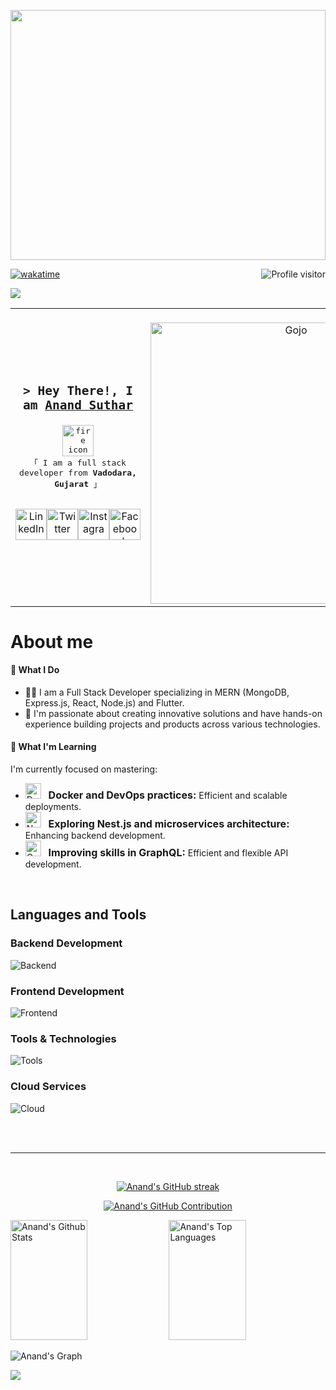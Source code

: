 <p align="center">
  <a href="https://github.com/ad956"><img height="400px" width="100%" src="https://user-images.githubusercontent.com/74038190/225813708-98b745f2-7d22-48cf-9150-083f1b00d6c9.gif"></a>
</p>

[![wakatime](https://wakatime.com/badge/user/018ca6f5-ed20-4167-a56f-0ceefd84c7d0.svg)](https://wakatime.com/@018ca6f5-ed20-4167-a56f-0ceefd84c7d0)
<a href="https://komarev.com/ghpvc/?username=ad956">
  <img align="right" src="https://komarev.com/ghpvc/?username=ad956&color=blueviolet&style=plastic&label=Visitors" alt="Profile visitor" />
</a>

<!-- Intro  -->    
 <table>
   <tr>
<img src="https://img.shields.io/badge/Throughout%20Heaven%20and%20Earth,%20I%20Alone%20Am%20The%20Honored%20One-1C1C1C?logo=airtransat"/>
   </tr>
    <tr>
        <td align="center">
                <h2>
                    <samp>&gt; Hey There!, I am
                        <b><a target="_blank" href="https://github.com/ad956">Anand Suthar</a></b>
                    </samp>
                </h2>
                <p>
                    <samp>
                        <img src="https://res.cloudinary.com/dtkfvp2ic/image/upload/v1703676112/ffire_mjnxjr.png" height="50" width="50" alt="fire icon"/>
                        <br>
                        「 I am a full stack developer from <b>Vadodara, Gujarat</b> 」
                        <br>
                        <br>
                    </samp>
                </p>
                <p style="display: flex; justify-content: center; align-items: center;">
                    <a href="https://www.linkedin.com/in/anand-suthar-72133b208" target="_blank" style="text-decoration: none; color: inherit;">
                        <img src="https://res.cloudinary.com/dtkfvp2ic/image/upload/v1703674177/LinkedIn_mtl50i.png" height="50" width="50" alt="LinkedIn" />
                    </a>
                    <a href="https://twitter.com/_ad956" target="_blank" style="text-decoration: none; color: inherit;">
                        <img src="https://res.cloudinary.com/dtkfvp2ic/image/upload/v1703674177/Twitter_mbkmve.png" height="50" width="50" alt="Twitter" />
                    </a>
                    <a href="https://instagram.com/_anu_956" target="_blank" style="text-decoration: none; color: inherit;">
                        <img src="https://res.cloudinary.com/dtkfvp2ic/image/upload/v1703674178/Instagram_k8jv1h.png" height="50" width="50" alt="Instagram" />
                    </a>
                    <a href="https://www.facebook.com/ad956/" target="_blank" style="text-decoration: none; color: inherit;">
                        <img src="https://res.cloudinary.com/dtkfvp2ic/image/upload/v1703674178/Facebook_a2t78g.png" height="50" width="50" alt="Facebook" />
                    </a>
                </p>
        </td>
        <td>
            <div align="center">
                <img src="https://res.cloudinary.com/dtkfvp2ic/image/upload/v1716018319/gojo_lsohay.png" alt="Gojo" style="max-width: 100%; height: 450px; margin-top: 20px;" />
            </div>
        </td>
    </tr>
</table>

<!-- About Section -->

# About me
#### 💼 What I Do

- 👨‍💻 I am a Full Stack Developer specializing in MERN (MongoDB, Express.js, React, Node.js) and Flutter.
- 🚀 I'm passionate about creating innovative solutions and have hands-on experience building projects and products across various technologies.

#### 🌱 What I'm Learning
I'm currently focused on mastering:

- <div align="left">
    <img src="https://skillicons.dev/icons?i=docker&theme=dark" height="25" width="25" alt="Docker Icon" />
    &nbsp;
    <span style="font-size: 16px; font-weight: bold;">Docker and DevOps practices:</span> Efficient and scalable deployments.
  </div>

- <div align="left">
    <img src="https://skillicons.dev/icons?i=nest&theme=dark" height="25" width="25" alt="Nest.js Icon" />
    &nbsp;
    <span style="font-size: 16px; font-weight: bold;">Exploring Nest.js and microservices architecture:</span> Enhancing backend development.
  </div>

- <div align="left">
  <img src="https://skillicons.dev/icons?i=graphql&theme=dark" height="25" width="25" alt="GraphQL Icon" />
  &nbsp;
  <span style="font-size: 16px; font-weight: bold;">Improving skills in GraphQL:</span> Efficient and flexible API development.
</div>

<br/>

## Languages and Tools

### Backend Development

![Backend](https://skillicons.dev/icons?i=nodejs,expressjs,nestjs,mongodb,mysql,redis,graphql&perline=10&theme=dark)

### Frontend Development

![Frontend](https://skillicons.dev/icons?i=nextjs,react,redux,js,ts,tailwind,flutter,dart&perline=10&theme=dark)

### Tools & Technologies

![Tools](https://skillicons.dev/icons?i=git,vscode,linux,vite,jest,docker,githubactions,nginx&perline=10&theme=dark)

### Cloud Services

![Cloud](https://skillicons.dev/icons?i=googlecloud,firebase&theme=dark)

<br/>
<br/>
<hr/>
<br/>

<p align="center">
  <a href="https://github.com/ad956">
    <img src="https://streak-stats.demolab.com/?user=ad956&theme=radical&border=7F3FBF&background=0D1117" alt="Anand's GitHub streak"/>
  </a>
</p>

<p align="center">
  <a href="https://github.com/ad956">
    <img src="https://github-profile-summary-cards.vercel.app/api/cards/profile-details?username=ad956&theme=radical" alt="Anand's GitHub Contribution"/>
  </a>
</p>

<a> 
    <a href="https://github.com/ad956"><img alt="Anand's Github Stats" src="https://denvercoder1-github-readme-stats.vercel.app/api?username=ad956&show_icons=true&count_private=true&theme=react&border_color=7F3FBF&bg_color=0D1117&title_color=F85D7F&icon_color=F8D866" height="192px" width="49.5%"/></a>
  <a href="https://github.com/ad956"><img alt="Anand's Top Languages" src="https://denvercoder1-github-readme-stats.vercel.app/api/top-langs/?username=ad956&langs_count=8&layout=compact&theme=react&border_color=7F3FBF&bg_color=0D1117&title_color=F85D7F&icon_color=F8D866" height="192px" width="49.5%"/></a>
  <br/>
</a>

![Anand's Graph](https://github-readme-activity-graph.vercel.app/graph?username=ad956&custom_title=Anand%20Suthar's%20GitHub%20Activity%20Graph&bg_color=0D1117&color=7F3FBF&line=7F3FBF&point=7F3FBF&area_color=FFFFFF&title_color=FFFFFF&area=true)

  ![](https://hit.yhype.me/github/profile?user_id=85487906)
